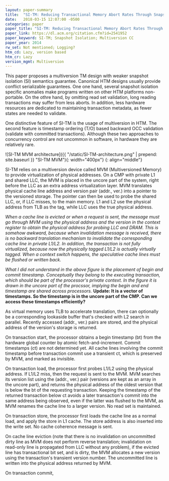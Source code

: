 ```yaml
---
layout: paper-summary
title:  "SI-TM: Reducing Transactional Memory Abort Rates Through Snapshot Isolation"
date:   2018-03-15 12:07:00 -0500
categories: paper
paper_title: "SI-TM: Reducing Transactional Memory Abort Rates Through Snapshot Isolation"
paper_link: https://dl.acm.org/citation.cfm?id=2541952
paper_keyword: SI-TM; Snapshot Isolation; Multiversion CC
paper_year: 2014
rw_set: Not mentioned; Logging?
htm_cd: Lazy, version based
htm_cr: Lazy
version_mgmt: Multiversion
---
```


This paper proposes a multiversion TM design with weaker snapshot isolation (SI) semantics guarantee. 
Canonical HTM designs usually provide conflict serializable guarantees. One one hand, several snapshot 
isolation specific anomalies make programs written on other HTM platforms non-portable. On the othre hand, 
by omitting read set validation, long reading transactions may suffer from 
less aborts. In addition, less hardware resources are dedicated to maintaining transaction metadata,
as fewer states are needed to validate.

One distinctive feature of SI-TM is the usage of multiversion in HTM. The second feature is timestamp ordering
(T/O) based backward OCC validation (validate with committed transactions). Although these two approaches
to concurrency control are not uncommon in software, in hardware they are relatively rare.

![SI-TM MVM architecture]({{ "/static/SI-TM-architecture.png" | prepend: site.baseurl }} "SI-TM MVM"){: width="400px"}
{: align="middle"}

SI-TM relies on a multiversion device called MVM (Multiversioned Memory) to provide virtualization of physical addresses. 
On a CMP with private L1 and shared LLC, the MVM is placed in the uncore part of the system, right before the LLC as an
extra address virtualization layer. MVM translates physical cache line address and version pair (addr., ver.) into a pointer 
to the versioned storage. The pointer can then be used to probe the shared LLC, or, if LLC misses, to
the main memory. L1 and L2 use the physical address from TLB as the tag, while LLC uses the true physical address. 

*When a cache line is evicted or when a request
is sent, the message must go through MVM using the physical address and the version in the context register to obtain
the physical address for probing LLC and DRAM. This is somehow awkward, because when invalidation message is received,
there is no backward translation mechanism to invalidate the corresponding cache line in private L1/L2. In addition,
the transaction is not fully virtualized, because now the physically tagged L1/L2 is actually virtually tagged. When
a context switch happens, the speculative cache lines must be flushed or written back.*

*What I did not understand in the above figure is the placement of begin and commit timestamp. Conceptually they belong to
the executing transaction, which should be part of the processor's private context. In the figure it is drawn in the
uncore part of the procssor, implying the begin and end timestamp are shared across processors.* **Update: It is a vector 
of timestamps. So the timestamp is in the uncore part of the CMP. Can we access these timestamps efficiently?**

As virtual memory uses TLB to accelerate translation, there can optionally be a corresponding lookaside buffer that's 
checked with L2 search in parallel. Recently accessed (addr., ver.) pairs are stored, and the physical address 
of the version's storage is returned.

On transaction start, the processor obtains a begin timestamp (bt) from the hardware global counter by atomic 
fetch-and-increment. Commit timestamps (ct) are not determined yet. All cache lines involving the commit
timestamp before transaction commit use a transient ct, which is preserved by MVM, and marked as invisible.

On transaction load, the processor first probes L1/L2 using the physical address. If L1/L2 miss, then the request 
is sent to the MVM. MVM searches its version list using the (addr., ver.) pair (versions are kept as an array
in the uncore part), and returns the physical address of the oldest version that is below the bt of the requesting
transaction. Keeping the timestamp of the returned transaction below ct avoids a later transaction's commit into the same 
address being observed, even if the latter was flushed to the MVM, as MVM renames the cache line to a larger version.
No read set is maintained.

On transaction store, the processor first loads the cache line as a normal load, and apply the store in L1 cache. 
The store address is also inserted into the write set. No cache coherence message is sent.

On cache line eviction (note that there is no invalidation on uncommitted dirty line as MVM does not perform reverse 
translation; invalidation on read-only line is propagated from LLC without any problem), if the evicted line
has transactional bit set, and is dirty, the MVM allocates a new version using the transaction's transient version
number. The uncommitted line is written into the physical address returned by MVM.

On transaction commit, 